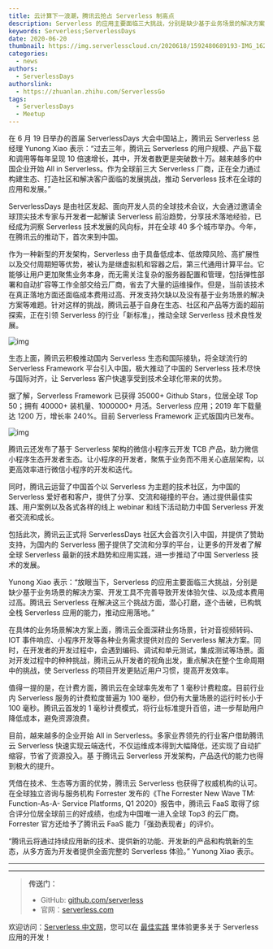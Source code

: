 ```yaml
---
title: 云计算下一浪潮，腾讯云抢占 Serverless 制高点
description: Serverless 的应用主要面临三大挑战，分别是缺少基于业务场景的解决方案、开发工具不完善导致开发体验欠佳、以及成本费用过高。腾讯云 Serverless 在解决这三个挑战方面，潜心打磨，逐个击破，已构筑全栈 Serverless 应用的能力，推动应用落地。
keywords: Serverless;ServerlessDays
date: 2020-06-20
thumbnail: https://img.serverlesscloud.cn/2020618/1592480689193-IMG_1627.JPG
categories:
  - news
authors:
  - ServerlessDays
authorslink:
  - https://zhuanlan.zhihu.com/ServerlessGo
tags:
  - ServerlessDays
  - Meetup
---
```


在 6 月 19 日举办的首届 ServerlessDays 大会中国站上，腾讯云 Serverless 总经理 Yunong Xiao 表示：“过去三年，腾讯云 Serverless 的用户规模、产品下载和调用等每年呈现 10 倍速增长，其中，开发者数更是突破数十万。越来越多的中国企业开始 All in Serverless。作为全球前三大 Serverless 厂商，正在全力通过构建生态、打造社区和解决客户面临的发展挑战，推动 Serverless 技术在全球的应用和发展。”

ServerlessDays 是由社区发起、面向开发人员的全球技术会议，大会通过邀请全球顶尖技术专家与开发者一起解读 Serverless 前沿趋势，分享技术落地经验，已经成为洞察 Serverless 技术发展的风向标，并在全球 40 多个城市举办。今年，在腾讯云的推动下，首次来到中国。

作为一种新型的开发架构，Serverless 由于具备低成本、低故障风险、高扩展性以及交付周期短等优势，被认为是继虚拟机和容器之后，第三代通用计算平台。它能够让用户更加聚焦业务本身，而无需关注复杂的服务器配置和管理，包括弹性部署和自动扩容等工作全部交给云厂商，省去了大量的运维操作。但是，当前该技术在真正落地方面还面临成本费用过高、开发支持欠缺以及没有基于业务场景的解决方案等难题。针对这样的挑战，腾讯云基于自身在生态、社区和产品等方面的超前探索，正在引领  Serverless 的行业「新标准」，推动全球 Serverless 技术良性发展。

![img](https://pic4.zhimg.com/80/v2-d1e969efc7506816131b1ed3f40c72e2_1440w.jpg)

生态上面，腾讯云积极推动国内 Serverless 生态和国际接轨，将全球流行的 Serverless Framework 平台引入中国，极大推动了中国的 Serverless 技术尽快与国际对齐，让 Serverless 客户快速享受到技术全球化带来的优势。

据了解，Serverless Framework 已获得 35000+ Github Stars，位居全球 Top 50；拥有 40000+ 装机量、1000000+ 月活。Serverless 应用；2019 年下载量达 1200 万，增长率 240%。目前 Serverless Framework 正式版国内已发布。

![img](https://pic3.zhimg.com/80/v2-af479519f2a681c9cdb683161e796430_1440w.jpg)

腾讯云还发布了基于 Serverless 架构的微信小程序云开发 TCB 产品，助力微信小程序生态开发者生态。让小程序的开发者，聚焦于业务而不用关心底层架构，以更高效率进行微信小程序的开发和迭代。

同时，腾讯云运营了中国首个以 Serverless 为主题的技术社区，为中国的 Serverless 爱好者和客户，提供了分享、交流和碰撞的平台。通过提供最佳实践、用户案例以及各式各样的线上 webinar 和线下活动助力中国 Serverless 开发者交流和成长。

包括此次，腾讯云正式将 ServerlessDays 社区大会首次引入中国，并提供了赞助支持，为国内的 Serverless 圈子提供了交流和分享的平台，让更多的开发者了解全球 Serverless 最新的技术趋势和应用实践，进一步推动了中国 Serverless 技术的发展。

Yunong Xiao 表示：“放眼当下，Serverless 的应用主要面临三大挑战，分别是缺少基于业务场景的解决方案、开发工具不完善导致开发体验欠佳、以及成本费用过高。腾讯云 Serverless 在解决这三个挑战方面，潜心打磨，逐个击破，已构筑全栈 Serverless 应用的能力，推动应用落地。”

在具体的业务场景解决方案上面，腾讯云全面深耕业务场景，针对音视频转码、IOT 事件响应、小程序开发等各种业务需求提供对应的 Serverless 解决方案。同时，在开发者的开发过程中，会遇到编码、调试和单元测试，集成测试等场景。面对开发过程中的种种挑战，腾讯云从开发者的视角出发，重点解决在整个生命周期中的挑战，使 Serverless 的项目开发更贴近用户习惯，提高开发效率。

值得一提的是，在计费方面，腾讯云在全球率先发布了 1 毫秒计费粒度。目前行业内 Serverless 服务的计费粒度普遍为 100 毫秒，但仍有大量场景的运行时长小于 100 毫秒。腾讯云首发的 1 毫秒计费模式，将行业标准提升百倍，进一步帮助用户降低成本，避免资源浪费。

目前，越来越多的企业开始 All in Serverless。多家业界领先的行业客户借助腾讯云 Serverless 快速实现云端迭代，不仅运维成本得到大幅降低，还实现了自动扩缩容，节省了资源投入。基 于腾讯云 Serverless 开发架构，产品迭代的能力也得到极大的提升。

凭借在技术、生态等方面的优势，腾讯云 Serverless 也获得了权威机构的认可。在全球独立咨询与服务机构 Forrester 发布的《The Forrester New Wave TM: Function-As-A- Service Platforms, Q1 2020》报告中，腾讯云 FaaS 取得了综合评分位居全球前三的好成绩，也成为中国唯一进入全球 Top3 的云厂商。Forrester 官方还给予了腾讯云 FaaS 能力「强劲表现者」的评价。

“腾讯云将通过持续应用新的技术、提供新的功能、开发新的产品和构筑新的生态，从多方面为开发者提供全面完整的 Serverless 体验。” Yunong Xiao 表示。

---
<div id='scf-deploy-iframe-or-md'></div>

---

> **传送门：**
> - GitHub: [github.com/serverless](https://github.com/serverless/serverless/blob/master/README_CN.md)
> - 官网：[serverless.com](https://serverless.com/)

欢迎访问：[Serverless 中文网](https://serverlesscloud.cn/)，您可以在 [最佳实践](https://serverlesscloud.cn/best-practice) 里体验更多关于 Serverless 应用的开发！
